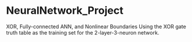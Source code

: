 # NeuralNetwork_Project
XOR, Fully-connected ANN, and Nonlinear Boundaries
Using the XOR gate truth table as the training set for the 2-layer-3-neuron network. 

